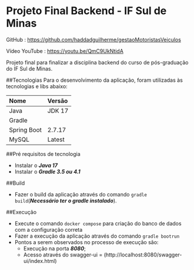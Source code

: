 # Projeto Final Backend - IF Sul de Minas

GitHub : https://github.com/haddadguilherme/gestaoMotoristasVeiculos

Vídeo YouTube : https://youtu.be/QmC9UkNtidA


Projeto final para finalizar a disciplina backend do curso de pós-graduação do IF Sul de Minas.

##Tecnologias
Para o desenvolvimento da aplicação, foram utilizadas às tecnologias e libs abaixo:

| Nome                     | Versão         |
|:-------------------------|:---------------|
| Java                     | JDK 17         |
| Gradle                   |                |
| Spring Boot              | 2.7.17         |
| MySQL                    | Latest         | 

##Pré requisitos de tecnologia
- Instalar o _**Java 17**_<br>
- Instalar o _**Gradle 3.5 ou 4.1**_

##Build
- Fazer o build da aplicação através do comando `gradle build`(_**Necessário ter o gradle instalado**_).

##Execução
- Execute o comando `docker compose` para criação do banco de dados com a configuração correta
- Fazer a execução da aplicação através do comando `gradle bootrun`
- Pontos a serem observados no processo de execução são:
    - Execução na porta _**8080**_;
    - Acesso através do swagger-ui = (http://localhost:8080/swagger-ui/index.html)

